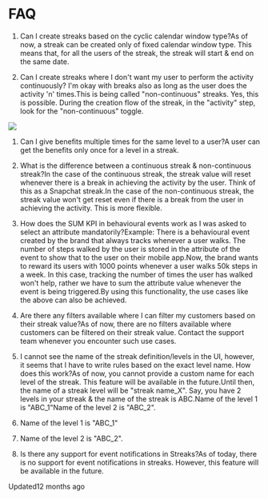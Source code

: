 # FAQ

1. Can I create streaks based on the cyclic calendar window type?As of now, a streak can be created only of fixed calendar window type. This means that, for all the users of the streak, the streak will start & end on the same date.

2. Can I create streaks where I don't want my user to perform the activity continuously? I'm okay with breaks also as long as the user does the activity 'n' times.This is being called "non-continuous" streaks. Yes, this is possible. During the creation flow of the streak, in the "activity" step, look for the "non-continuous" toggle.

![](https://files.readme.io/1e0c132-Screenshot_2024-04-09_at_8.58.02_PM.png)

1. Can I give benefits multiple times for the same level to a user?A user can get the benefits only once for a level in a streak.

2. What is the difference between a continuous streak & non-continuous streak?In the case of the continuous streak, the streak value will reset whenever there is a break in achieving the activity by the user. Think of this as a Snapchat streak.In the case of the non-continuous streak, the streak value won't get reset even if there is a break from the user in achieving the activity. This is more flexible.

3. How does the SUM KPI in behavioural events work as I was asked to select an attribute mandatorily?Example: There is a behavioural event created by the brand that always tracks whenever a user walks. The number of steps walked by the user is stored in the attribute of the event to show that to the user on their mobile app.Now, the brand wants to reward its users with 1000 points whenever a user walks 50k steps in a week. In this case, tracking the number of times the user has walked won't help, rather we have to sum the attribute value whenever the event is being triggered.By using this functionality, the use cases like the above can also be achieved.

4. Are there any filters available where I can filter my customers based on their streak value?As of now, there are no filters available where customers can be filtered on their streak value. Contact the support team whenever you encounter such use cases.

5. I cannot see the name of the streak definition/levels in the UI, however, it seems that I have to write rules based on the exact level name. How does this work?As of now, you cannot provide a custom name for each level of the streak. This feature will be available in the future.Until then, the name of a streak level will be "streak name_X". Say, you have 2 levels in your streak & the name of the streak is ABC.Name of the level 1 is "ABC_1"Name of the level 2 is "ABC_2".

1. Name of the level 1 is "ABC_1"

2. Name of the level 2 is "ABC_2".

8. Is there any support for event notifications in Streaks?As of today, there is no support for event notifications in streaks. However, this feature will be available in the future.

Updated12 months ago